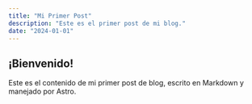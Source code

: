 ```yaml
---
title: "Mi Primer Post"
description: "Este es el primer post de mi blog."
date: "2024-01-01"
---
```


## ¡Bienvenido!

Este es el contenido de mi primer post de blog, escrito en Markdown y manejado por Astro.

